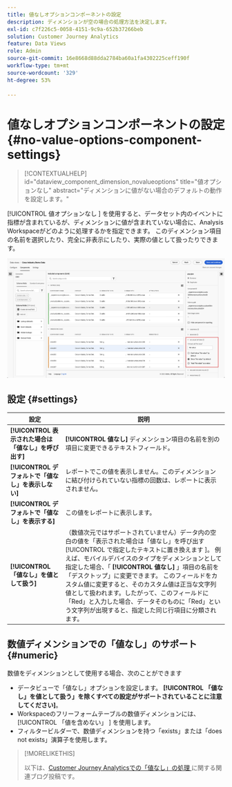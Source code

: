 ```yaml
---
title: 値なしオプションコンポーネントの設定
description: ディメンションが空の場合の処理方法を決定します。
exl-id: c7f226c5-0058-4151-9c9a-652b37266beb
solution: Customer Journey Analytics
feature: Data Views
role: Admin
source-git-commit: 16e8668d88dda2784ba60a1fa4302225ceff190f
workflow-type: tm+mt
source-wordcount: '329'
ht-degree: 53%

---
```


# 値なしオプションコンポーネントの設定 {#no-value-options-component-settings}

<!-- markdownlint-disable MD034 -->

>[!CONTEXTUALHELP]
>id="dataview_component_dimension_novalueoptions"
>title="値オプションなし"
>abstract="ディメンションに値がない場合のデフォルトの動作を設定します。"

<!-- markdownlint-enable MD034 -->


[!UICONTROL  値オプションなし ] を使用すると、データセット内のイベントに指標が含まれているが、ディメンションに値が含まれていない場合に、Analysis Workspaceがどのように処理するかを指定できます。 このディメンション項目の名前を選択したり、完全に非表示にしたり、実際の値として扱ったりできます。

![値オプションなし](../assets/no-value-options.png)

## 設定 {#settings}

| 設定 | 説明 |
| --- | --- |
| **[!UICONTROL 表示された場合は「値なし」を呼び出す]** | **[!UICONTROL 値なし]** ディメンション項目の名前を別の項目に変更できるテキストフィールド。 |
| **[!UICONTROL デフォルトで「値なし」を表示しない]** | レポートでこの値を表示しません。このディメンションに結び付けられていない指標の回数は、レポートに表示されません。 |
| **[!UICONTROL デフォルトで「値なし」を表示する]** | この値をレポートに表示します。 |
| **[!UICONTROL 「値なし」を値として扱う]** | （数値次元ではサポートされていません）データ内の空白の値を「表示された場合は「値なし」を呼び出す [!UICONTROL  で指定したテキストに置き換えます ]。 例えば、モバイルデバイスのタイプをディメンションとして指定した場合、「 **[!UICONTROL 値なし]** 」項目の名前を「デスクトップ」に変更できます。 このフィールドをカスタム値に変更すると、そのカスタム値は正当な文字列値として扱われます。したがって、このフィールドに「Red」と入力した場合、データそのものに「Red」という文字列が出現すると、指定した同じ行項目に分類されます。 |

## 数値ディメンションでの「値なし」のサポート {#numeric}

数値をディメンションとして使用する場合、次のことができます

* データビューで「値なし」オプションを設定します。 **[!UICONTROL 「値なし」を値として扱う」を除くすべての設定がサポートされていることに注意してください]**。
* Workspaceのフリーフォームテーブルの数値ディメンションには、[!UICONTROL  「値を含めない」 ] を使用します。
* フィルタービルダーで、数値ディメンションを持つ「exists」または「does not exists」演算子を使用します。

>[!MORELIKETHIS]
>
>以下は、[Customer Journey Analyticsでの「値なし」の処理 ](https://experienceleaguecommunities.adobe.com/t5/adobe-analytics-blogs/handling-quot-no-value-quot-in-customer-journey-analytics/ba-p/597339) に関する関連ブログ投稿です。

